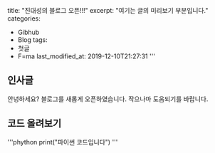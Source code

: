 title: "진대성의 블로그 오픈!!!"
excerpt: "여기는 글의 미리보기 부분입니다."
categories:
 - Gibhub
 - Blog
tags:
 - 첫글
 - F=ma
last_modified_at: 2019-12-10T21:27:31
'''

## 인사글

안녕하세요? 블로그를 새롭게 오픈하였습니다.
작으나마 도움되기를 바랍니다.

## 코드 올려보기
'''phython
print("파이썬 코드입니다")
'''

